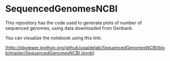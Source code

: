 SequencedGenomesNCBI
====================

This repository has the code used to generate plots of number of sequenced genomes, using data downloaded from Genbank.

You can visualize the notebook using this link:

[http://nbviewer.ipython.org/github/ugaldelab/SequencedGenomesNCBI/blob/master/SequencedGenomesNCBI.ipynb]

